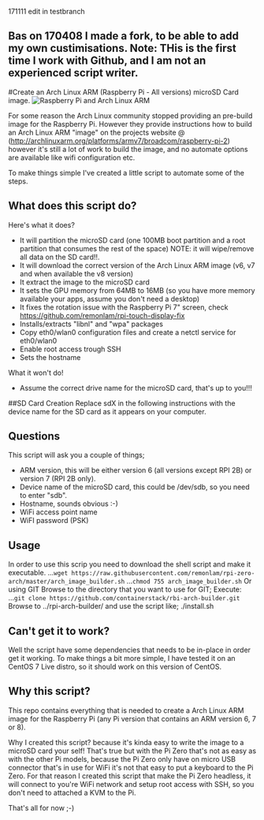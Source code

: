171111 edit in testbranch

Bas on 170408 I made a fork, to be able to add my own custimisations. 
Note: THis is the first time I work with Github, and I am not an experienced script writer.
---

#Create an Arch Linux ARM (Raspberry Pi - All versions) microSD Card image.
![Raspberry Pi and Arch Linux ARM](/images/rpi_arm_banner.png)

For some reason the Arch Linux community stopped providing an pre-build image for the Raspberry Pi.
However they provide instructions how to build an Arch Linux ARM "image" on the projects website @ (http://archlinuxarm.org/platforms/armv7/broadcom/raspberry-pi-2) however it's still a lot of work to build the image, and no automate options are available like wifi configuration etc.

To make things simple I've created a little script to automate some of the steps.

## What does this script do?
Here's what it does?
  - It will partition the microSD card (one 100MB boot partition and a root partition that consumes the rest of the space) NOTE: it will wipe/remove all data on the SD card!!.
  - It will download the correct version of the Arch Linux ARM image (v6, v7 and when available the v8 version)
  - It extract the image to the microSD card
  - It sets the GPU memory from 64MB to 16MB (so you have more memory available your apps, assume you don't need a desktop)
  - It fixes the rotation issue with the Raspberry Pi 7" screen, check https://github.com/remonlam/rpi-touch-display-fix
  - Installs/extracts "libnl" and "wpa" packages
  - Copy eth0/wlan0 configuration files and create a netctl service for eth0/wlan0
  - Enable root access trough SSH
  - Sets the hostname

What it won't do!
  - Assume the correct drive name for the microSD card, that's up to you!!!

##SD Card Creation
Replace sdX in the following instructions with the device name for the SD card as it appears on your computer.

## Questions
This script will ask you a couple of things;
  - ARM version, this will be either version 6 (all versions except RPI 2B) or version 7 (RPI 2B only).
  - Device name of the microSD card, this could be /dev/sdb, so you need to enter "sdb".
  - Hostname, sounds obvious :-)
  - WiFi access point name
  - WiFI password (PSK)

## Usage
In order to use this scrip you need to download the shell script and make it executable.
...```wget https://raw.githubusercontent.com/remonlam/rpi-zero-arch/master/arch_image_builder.sh```
...```chmod 755 arch_image_builder.sh```
Or using GIT
Browse to the directory that you want to use for GIT;
Execute: ...```git clone https://github.com/containerstack/rbi-arch-builder.git```
Browse to ../rpi-arch-builder/ and use the script like; ./install.sh

## Can't get it to work?
Well the script have some dependencies that needs to be in-place in order get it working.
To make things a bit more simple, I have tested it on an CentOS 7 Live distro, so it should work on this version of CentOS.

## Why this script?
This repo contains everything that is needed to create a Arch Linux ARM image for the Raspberry Pi (any Pi version that contains an ARM version 6, 7 or 8).

Why I created this script? because it's kinda easy to write the image to a microSD card your self!
That's true but with the Pi Zero that's not as easy as with the other Pi models, because the Pi Zero only have on micro USB connector that's in use for WiFi it's not that easy to put a keyboard to the Pi Zero.
For that reason I created this script that make the Pi Zero headless, it will connect to you're WiFi network and setup root access with SSH, so you don't need to attached a KVM to the Pi.

That's all for now ;-)
